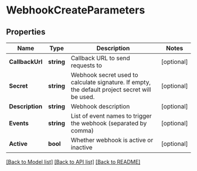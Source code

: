 # WebhookCreateParameters

## Properties

Name | Type | Description | Notes
------------ | ------------- | ------------- | -------------
**CallbackUrl** | **string** | Callback URL to send requests to | [optional] 
**Secret** | **string** | Webhook secret used to calculate signature. If empty, the default project secret will be used. | [optional] 
**Description** | **string** | Webhook description | [optional] 
**Events** | **string** | List of event names to trigger the webhook (separated by comma) | [optional] 
**Active** | **bool** | Whether webhook is active or inactive | [optional] 

[[Back to Model list]](../README.md#documentation-for-models) [[Back to API list]](../README.md#documentation-for-api-endpoints) [[Back to README]](../README.md)


